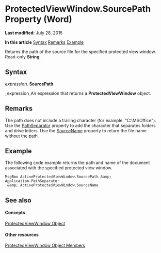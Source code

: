
# ProtectedViewWindow.SourcePath Property (Word)

 **Last modified:** July 28, 2015

 **In this article**
 [Syntax](#sectionSection0)
 [Remarks](#sectionSection1)
 [Example](#sectionSection2)


Returns the path of the source file for the specified protected view window. Read-only  **String**.


## Syntax
<a name="sectionSection0"> </a>

 _expression_. **SourcePath**

 _expression_An expression that returns a  **ProtectedViewWindow** object.


## Remarks
<a name="sectionSection1"> </a>

The path does not include a trailing character (for example, "C:\MSOffice"). Use the  [PathSeparator](29347a13-8edb-0b02-32c3-d091eb52c9f1.md) property to add the character that separates folders and drive letters. Use the [SourceName](1befe8a0-29f4-21cc-e2cb-03ce018db620.md) property to return the file name without the path.


## Example
<a name="sectionSection2"> </a>

The following code example returns the path and name of the document associated with the specified protected view window.


```
MsgBox ActiveProtectedViewWindow.SourcePath &amp; Application.PathSeparator _ 
 &amp; ActiveProtectedViewWindow.SourceName 

```


## See also
<a name="sectionSection2"> </a>


#### Concepts


 [ProtectedViewWindow Object](d77e80e7-c54e-5954-1586-dacd3c9f7434.md)
#### Other resources


 [ProtectedViewWindow Object Members](03a8f0c3-f76b-f933-9cae-5a159234c289.md)
